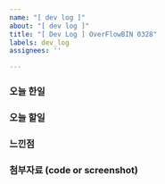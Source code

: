 ```yaml
---
name: "[ dev log ]"
about: "[ dev log ]"
title: "[ Dev Log ] OverFlowBIN 0328"
labels: dev_log
assignees: ''

---
```


### 오늘 한일


### 오늘 할일


### 느낀점


### 첨부자료 (code or screenshot)
